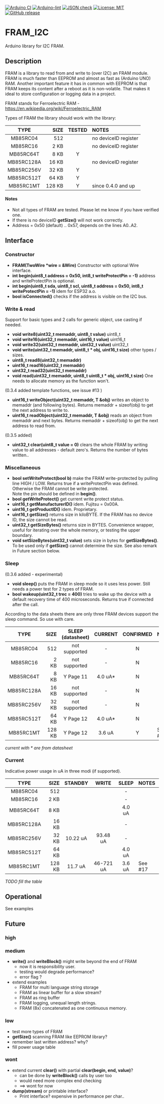 
[![Arduino CI](https://github.com/RobTillaart/FRAM_I2C/workflows/Arduino%20CI/badge.svg)](https://github.com/marketplace/actions/arduino_ci)
[![Arduino-lint](https://github.com/RobTillaart/FRAM_I2C/actions/workflows/arduino-lint.yml/badge.svg)](https://github.com/RobTillaart/FRAM_I2C/actions/workflows/arduino-lint.yml)
[![JSON check](https://github.com/RobTillaart/FRAM_I2C/actions/workflows/jsoncheck.yml/badge.svg)](https://github.com/RobTillaart/FRAM_I2C/actions/workflows/jsoncheck.yml)
[![License: MIT](https://img.shields.io/badge/license-MIT-green.svg)](https://github.com/RobTillaart/FRAM_I2C/blob/master/LICENSE)
[![GitHub release](https://img.shields.io/github/release/RobTillaart/FRAM_I2C.svg?maxAge=3600)](https://github.com/RobTillaart/FRAM_I2C/releases)


# FRAM_I2C

Arduino library for I2C FRAM.


## Description

FRAM is a library to read from and write to (over I2C) an FRAM module.
FRAM is much faster than EEPROM and almost as fast as (Arduino UNO) RAM.
Another important feature it has in common with EEPROM is that FRAM keeps
its content after a reboot as it is non-volatile.
That makes it ideal to store configuration or logging data in a project.

FRAM stands for Ferroelectric RAM - https://en.wikipedia.org/wiki/Ferroelectric_RAM

Types of FRAM the library should work with the library:

|  TYPE      | SIZE   | TESTED | NOTES                |
|:----------:|-------:|:------:|:---------------------|
| MB85RC04   |   512  |        | no deviceID register |
| MB85RC16   |   2 KB |        | no deviceID register |
| MB85RC64T  |   8 KB |   Y    |                      |
| MB85RC128A |  16 KB |        | no deviceID register |
| MB85RC256V |  32 KB |   Y    |                      |
| MB85RC512T |  64 KB |   Y    |                      |
| MB85RC1MT  | 128 KB |   Y    | since 0.4.0 and up   |


#### Notes
- Not all types of FRAM are tested. Please let me know if you have verified one.
- If there is no deviceID **getSize()** will not work correctly.
- Address = 0x50 (default) .. 0x57, depends on the lines A0..A2.


## Interface


### Constructor

- **FRAM(TwoWire \*wire = &Wire)** Constructor with optional Wire interface.
- **int begin(uint8_t address = 0x50, int8_t writeProtectPin = -1)** address and writeProtectPin is optional.
- **int begin(uint8_t sda, uint8_t scl, uint8_t address = 0x50, int8_t writeProtectPin = -1)** idem for ESP32 a.o.
- **bool isConnected()** checks if the address is visible on the I2C bus.


### Write & read

Support for basic types and 2 calls for generic object, use casting if needed.

- **void write8(uint32_t memaddr, uint8_t value)** uint8_t
- **void write16(uint32_t memaddr, uint16_t value)** uint16_t
- **void write32(uint32_t memaddr, uint32_t value)** uint32_t
- **void write(uint32_t memaddr, uint8_t \* obj, uint16_t size)** other types / sizes.
- **uint8_t read8(uint32_t memaddr)**
- **uint16_t read16(uint32_t memaddr)**
- **uint32_t read32(uint32_t memaddr)**
- **void read(uint32_t memaddr, uint8_t uint8_t \* obj, uint16_t size)**
One needs to allocate memory as the function won't.

(0.3.4 added template functions, see issue #13 )
- **uint16_t writeObject(uint32_t memaddr, T &obj)** writes an object to memaddr (and following bytes). 
Returns memaddr + sizeof(obj) to get the next address to write to.
- **uint16_t readObject(uint32_t memaddr, T &obj)** reads an object from memaddr and next bytes. 
Returns memaddr + sizeof(obj) to get the next address to read from.

(0.3.5 added)
- **uint32_t clear(uint8_t value = 0)** clears the whole FRAM by writing value to all addresses - default zero's.
Returns the number of bytes written..


### Miscellaneous

- **bool setWriteProtect(bool b)** make the FRAM write-protected by pulling line HIGH / LOW.
Returns true if a writeProtectPin was defined.
Otherwise the FRAM cannot be write protected.  
Note the pin should be defined in **begin()**.
- **bool getWriteProtect()** get current write protect status.
- **uint16_t getManufacturerID()** idem. Fujitsu = 0x00A.
- **uint16_t getProductID()** idem. Proprietary.
- **uint16_t getSize()** returns size in kiloBYTE.
If the FRAM has no device ID, the size cannot be read.
- **uint32_t getSizeBytes()** returns size in BYTES.
Convenience wrapper, useful for iterating over the whole memory,
or testing the upper boundary.
- **void setSizeBytes(uint32_t value)** sets size in bytes for **getSizeBytes()**.
To be used only if **getSize()** cannot determine the size.
See also remark in Future section below. 


### Sleep

(0.3.6 added - experimental)
- **void sleep()** puts the FRAM in sleep mode so it uses less power. 
Still needs a power test for 2 types of FRAM.
- **bool wakeup(uint32_t trec = 400)** tries to wake up the device with a default recovery time of 400 microseconds.
Returns true if connected after the call.

According to the data sheets there are only three FRAM devices support the sleep command.
So use with care.  

|  TYPE      | SIZE   | SLEEP (datasheet)|  CURRENT  | CONFIRMED | NOTES   |
|:----------:|-------:|:----------------:|:---------:|:---------:|:--------|
| MB85RC04   |   512  | not supported    |  -        |     N     |         |
| MB85RC16   |   2 KB | not supported    |  -        |     N     |         |
| MB85RC64T  |   8 KB | Y  Page 11       |  4.0 uA*  |     N     |         |
| MB85RC128A |  16 KB | not supported    |  -        |     N     |         |
| MB85RC256V |  32 KB | not supported    |  -        |     N     |         |
| MB85RC512T |  64 KB | Y  Page 12       |  4.0 uA*  |     N     |         |
| MB85RC1MT  | 128 KB | Y  Page 12       |  3.6 uA   |     Y     | See #17 |

_current with \* are from datasheet_


### Current

Indicative power usage in uA in three modi (if supported). 


|  TYPE      | SIZE   | STANDBY  | WRITE     | SLEEP     | NOTES   |
|:----------:|-------:|:--------:|:---------:|:---------:|:--------|
| MB85RC04   |   512  |          |           |  -        |         |
| MB85RC16   |   2 KB |          |           |  -        |         |
| MB85RC64T  |   8 KB |          |           |  4.0 uA   |         |
| MB85RC128A |  16 KB |          |           |  -        |         |
| MB85RC256V |  32 KB | 10.22 uA | 93.48 uA  |  -        |         |
| MB85RC512T |  64 KB |          |           |  4.0 uA   |         |
| MB85RC1MT  | 128 KB | 11.7 uA  | 46-721 uA |  3.6 uA   | See #17 | 

_TODO fill the table_


## Operational

 See examples


## Future

### high


### medium
- **write()** and **writeBlock()** might write beyond the end of FRAM
  - now it is responsibility user.
  - testing would degrade performance?
  - error flag ?
- extend examples
  - FRAM for multi language string storage
  - FRAM as linear buffer for a slow stream?
  - FRAM as ring buffer
  - FRAM logging, unequal length strings.
  - FRAM (8x) concatenated as one continuous memory.

### low
- test more types of FRAM
- **getSize()** scanning FRAM like EEPROM library?
- remember last written address? why?
- fill power usage table

### wont
- extend current **clear()** with partial **clear(begin, end, value)**?
  - can be done by **writeBlock()** calls by user too
  - would need more complex end checking
  - ==> wont for now
- **dump(stream)** or printable interface?
  - Print interface? expensive in performance per char..

